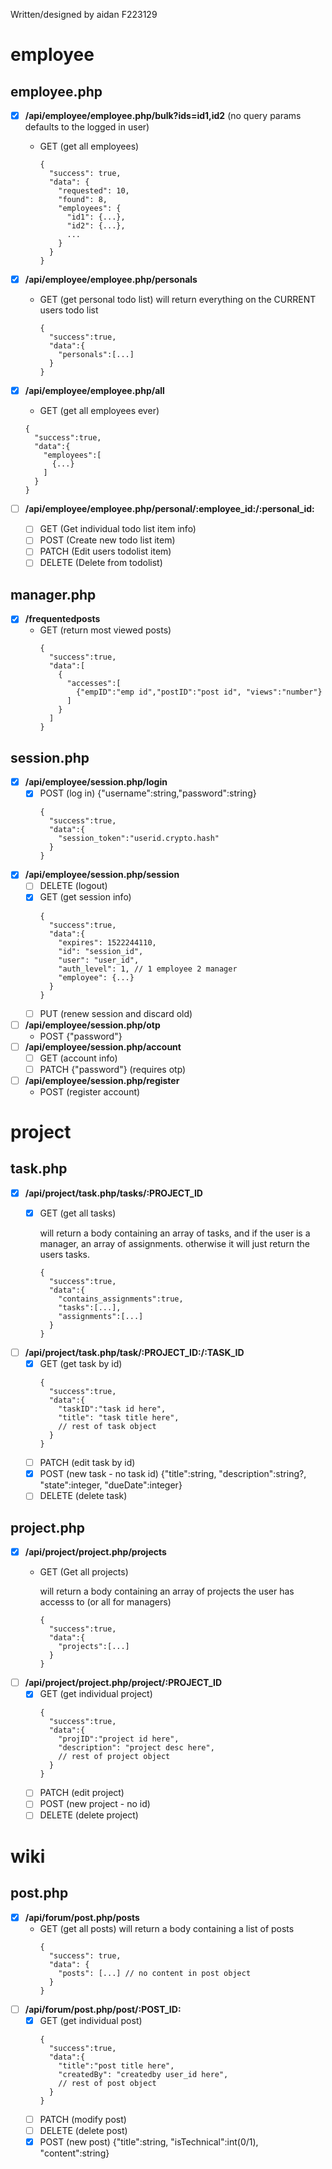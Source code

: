 Written/designed by aidan F223129
# employee

## employee.php

- [x] **/api/employee/employee.php/bulk?ids=id1,id2** (no query params defaults to the logged in user)
  - GET (get all employees)
    
    ```jsonc
    {
      "success": true,
      "data": {
        "requested": 10,
        "found": 8,
        "employees": {
          "id1": {...},
          "id2": {...},
          ...
        }
      }
    }
    ```

- [x] **/api/employee/employee.php/personals**
  - GET (get personal todo list)
    will return everything on the CURRENT users todo list
    ```jsonc
    {
      "success":true,
      "data":{
        "personals":[...]
      }
    }
    ```

- [x] **/api/employee/employee.php/all**
  - GET (get all employees ever)
  ```jsonc
  {
    "success":true,
    "data":{
      "employees":[
        {...}
      ]
    }
  }
  ```

- [ ] **/api/employee/employee.php/personal/:employee_id:/:personal_id:**
  - [ ] GET (Get individual todo list item info)
  - [ ] POST (Create new todo list item)
  - [ ] PATCH (Edit users todolist item)
  - [ ] DELETE (Delete from todolist)

## manager.php
- [x] **/frequentedposts**
  - GET (return most viewed posts)
    ```jsonc
    {
      "success":true,
      "data":[
        {
          "accesses":[
            {"empID":"emp id","postID":"post id", "views":"number"}
          ]
        }
      ]
    }
    ``` 

## session.php
- [x] **/api/employee/session.php/login**
  - [x] POST (log in) {"username":string,"password":string}
    ```jsonc
    {
      "success":true,
      "data":{
        "session_token":"userid.crypto.hash"
      }
    }
    ```
- [x] **/api/employee/session.php/session**
  - [ ] DELETE (logout)
  - [x] GET (get session info)
    ```jsonc
    {
      "success":true,
      "data":{
        "expires": 1522244110,
        "id": "session_id",
        "user": "user_id",
        "auth_level": 1, // 1 employee 2 manager
        "employee": {...}
      }
    }
    ```
  - [ ] PUT (renew session and discard old)
- [ ] **/api/employee/session.php/otp**
  - POST {"password"}
- [ ] **/api/employee/session.php/account**
    - [ ] GET (account info)
    - [ ] PATCH {"password"} (requires otp)
- [ ] **/api/employee/session.php/register**
    - POST (register account)

# project

## task.php
- [x] **/api/project/task.php/tasks/:PROJECT_ID**
    - [x] GET (get all tasks)
      
      will return a body containing an array of tasks, and if the user is a manager, an array of assignments. otherwise it will just return the users tasks.
      ```jsonc
      {
        "success":true,
        "data":{
          "contains_assignments":true,
          "tasks":[...],
          "assignments":[...]
        }
      }
      ```
- [ ] **/api/project/task.php/task/:PROJECT_ID:/:TASK_ID**
  - [x] GET (get task by id)
    ```jsonc
    {
      "success":true,
      "data":{
        "taskID":"task id here",
        "title": "task title here",
        // rest of task object
      }
    }
    ```
  - [ ] PATCH (edit task by id)
  - [x] POST (new task - no task id)
      {"title":string, "description":string?, "state":integer, "dueDate":integer}
  - [ ] DELETE (delete task)

## project.php
- [x] **/api/project/project.php/projects**
    - GET (Get all projects)
      
      will return a body containing an array of projects the user has accesss to (or all for managers)
      ```jsonc
      {
        "success":true,
        "data":{
          "projects":[...]
        }
      }
      ```
- [ ] **/api/project/project.php/project/:PROJECT_ID**
    - [x] GET (get individual project)
      ```jsonc
      {
        "success":true,
        "data":{
          "projID":"project id here",
          "description": "project desc here",
          // rest of project object
        }
      }
    - [ ] PATCH (edit project)
    - [ ] POST (new project - no id)
    - [ ] DELETE (delete project)

# wiki
## post.php
- [x] **/api/forum/post.php/posts**
  - GET (get all posts)
    will return a body containing a list of posts
    ```jsonc
    {
      "success": true,
      "data": {
        "posts": [...] // no content in post object
      }
    }
    ```
- [ ] **/api/forum/post.php/post/:POST_ID:**
  - [x] GET (get individual post)
    ```jsonc
    {
      "success":true,
      "data":{
        "title":"post title here",
        "createdBy": "createdby user_id here",
        // rest of post object
      }
    }
    ```
  - [ ] PATCH (modify post)
  - [ ] DELETE (delete post)
  - [x] POST (new post) {"title":string, "isTechnical":int(0/1), "content":string}